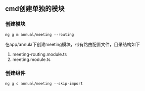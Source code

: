 ## cmd创建单独的模块

### 创建模块

	ng g m annual/meeting --routing

在app/annula下创建meeting模块，带有路由配置文件，目录结构如下

1. meeting-routing.module.ts
2. meeting.module.ts

### 创建组件

	ng g c annual/meeting --skip-import 

